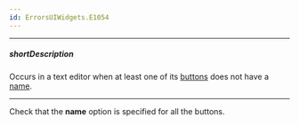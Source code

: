 ```yaml
---
id: ErrorsUIWidgets.E1054
---
```

---
##### shortDescription
Occurs in a text editor when at least one of its [buttons](/api-reference/10%20UI%20Widgets/dxTextEditor/1%20Configuration/buttons/buttons.md '/Documentation/ApiReference/UI_Widgets/dxTextBox/Configuration/buttons/') does not have a [name](/api-reference/10%20UI%20Widgets/dxTextEditor/1%20Configuration/buttons/name.md '/Documentation/ApiReference/UI_Widgets/dxTextBox/Configuration/buttons/#name').

---
Check that the **name** option is specified for all the buttons.